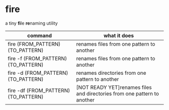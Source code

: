 # fire

a tiny **fi**le **re**naming utility

| command                              | what it does                                                             |
| ------------------------------------ | ------------------------------------------------------------------------ |
| fire (FROM_PATTERN) (TO_PATTERN)     | renames files from one pattern to another                                |
| fire -f (FROM_PATTERN) (TO_PATTERN)  | renames files from one pattern to another                                |
| fire -d (FROM_PATTERN) (TO_PATTERN)  | renames directories from one pattern to another                          |
| fire -df (FROM_PATTERN) (TO_PATTERN) | [NOT READY YET]renames files and directories from one pattern to another |
